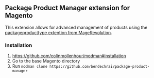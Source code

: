 ## Package Product Manager extension for Magento

This extension allows for advanced management of products using the [packageproducttype extention from MageRevolution](http://www.magerevolution.com/mr/magento-product-management-extensions/package-product-type).
### Installation

1. https://github.com/colinmollenhour/modman#installation
2. Go to the base Magento directory
3. Run `modman clone https://github.com/bendechrai/package-product-manager`

